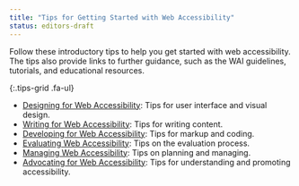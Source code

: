 ```yaml
---
title: "Tips for Getting Started with Web Accessibility"
status: editors-draft
---
```


Follow these introductory tips to help you get started with web accessibility. The tips also provide links to further guidance, such as the WAI guidelines, tutorials, and educational resources.

{:.tips-grid .fa-ul}
* [<span class="fa fa-li fa-paint-brush"></span><span>Designing</span> for Web Accessibility](designing.html)<span class="visuallyhidden">: </span>Tips for user interface and visual design.
* [<span class="fa fa-li fa-pencil"></span><span>Writing</span> for Web Accessibility](writing.html)<span class="visuallyhidden">: </span>Tips for writing content.
* [<span class="fa fa-li fa-code"></span><span>Developing</span> for Web Accessibility](developing.html)<span class="visuallyhidden">: </span>Tips for markup and coding.
* [<span class="fa fa-li fa-bug"></span><span>Evaluating</span> Web Accessibility](evaluating.html)<span class="visuallyhidden">: </span>Tips on the evaluation process.
* [<span class="fa fa-li fa-cogs"></span><span>Managing</span> Web Accessibility](managing.html)<span class="visuallyhidden">: </span>Tips on planning and managing. 
* [<span class="fa fa-li fa-bullhorn"></span><span>Advocating</span> for Web Accessibility](advocating.html)<span class="visuallyhidden">: </span>Tips for understanding and promoting accessibility.

